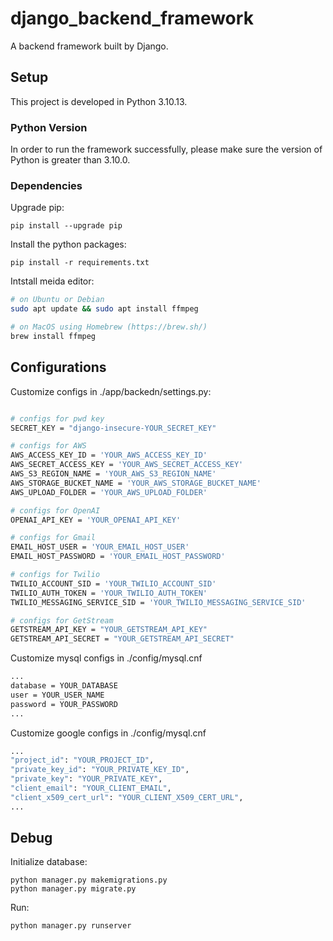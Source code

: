 # django_backend_framework
A backend framework built by Django.

## Setup
This project is developed in Python 3.10.13. 

### Python Version
In order to run the framework successfully, please make sure the version of Python is greater than 3.10.0.

### Dependencies
Upgrade pip:

    pip install --upgrade pip

Install the python packages:

    pip install -r requirements.txt

Intstall meida editor:

```bash
# on Ubuntu or Debian
sudo apt update && sudo apt install ffmpeg

# on MacOS using Homebrew (https://brew.sh/)
brew install ffmpeg
```

## Configurations
Customize configs in ./app/backedn/settings.py:
```bash

# configs for pwd key
SECRET_KEY = "django-insecure-YOUR_SECRET_KEY"

# configs for AWS
AWS_ACCESS_KEY_ID = 'YOUR_AWS_ACCESS_KEY_ID'
AWS_SECRET_ACCESS_KEY = 'YOUR_AWS_SECRET_ACCESS_KEY'
AWS_S3_REGION_NAME = 'YOUR_AWS_S3_REGION_NAME'
AWS_STORAGE_BUCKET_NAME = 'YOUR_AWS_STORAGE_BUCKET_NAME'
AWS_UPLOAD_FOLDER = 'YOUR_AWS_UPLOAD_FOLDER'

# configs for OpenAI
OPENAI_API_KEY = 'YOUR_OPENAI_API_KEY'

# configs for Gmail
EMAIL_HOST_USER = 'YOUR_EMAIL_HOST_USER'
EMAIL_HOST_PASSWORD = 'YOUR_EMAIL_HOST_PASSWORD'

# configs for Twilio
TWILIO_ACCOUNT_SID = 'YOUR_TWILIO_ACCOUNT_SID'
TWILIO_AUTH_TOKEN = 'YOUR_TWILIO_AUTH_TOKEN'
TWILIO_MESSAGING_SERVICE_SID = 'YOUR_TWILIO_MESSAGING_SERVICE_SID'

# configs for GetStream
GETSTREAM_API_KEY = "YOUR_GETSTREAM_API_KEY"
GETSTREAM_API_SECRET = "YOUR_GETSTREAM_API_SECRET"
```
Customize mysql configs in ./config/mysql.cnf
```bash
...
database = YOUR_DATABASE
user = YOUR_USER_NAME
password = YOUR_PASSWORD
...
```
Customize google configs in ./config/mysql.cnf
```bash
...
"project_id": "YOUR_PROJECT_ID",
"private_key_id": "YOUR_PRIVATE_KEY_ID",
"private_key": "YOUR_PRIVATE_KEY",
"client_email": "YOUR_CLIENT_EMAIL",
"client_x509_cert_url": "YOUR_CLIENT_X509_CERT_URL",
...
```
## Debug
Initialize database:

    python manager.py makemigrations.py
    python manager.py migrate.py
Run:

    python manager.py runserver
